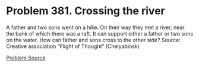 # Problem 381. Crossing the river 

A father and two sons went on a hike. On their way they met a river, near the bank of which there was a raft. It can support either a father or two sons on the water. How can father and sons cross to the other side? Source: Creative association “Flight of Thought” (Chelyabinsk)

[Problem Source](https://www.trizland.ru/tasks/5167/)